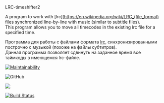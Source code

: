 LRC-timeshifter2

A program to work with [lrc](https://en.wikipedia.org/wiki/LRC_(file_format) files synchronized line-by-line with music (similar to subtitle files).  
This program allows you to move all timecodes in the existing lrc file for a specified time. 

Программа для работы с файлами формата [lrc](https://ru.wikipedia.org/wiki/LRC_(формат_файла)), синхронизированными построчно с музыкой (похоже на файлы субтитров).  
Данная программа позволяет сдвинуть на заданное время все таймкоды в имеющемся lrc-файле.

[![Maintainability](https://api.codeclimate.com/v1/badges/6c293f2c177f5bbf24d8/maintainability)](https://codeclimate.com/github/bo712/LRC-timeshifter2/maintainability)

![GitHub](https://img.shields.io/github/license/mashape/apistatus.svg?style=popout)

[![](https://jitpack.io/v/bo712/LRC-timeshifter2.svg)](https://jitpack.io/#bo712/LRC-timeshifter2)

[![Build Status](https://travis-ci.org/bo712/LRC-timeshifter2.svg?branch=master)](https://travis-ci.org/bo712/LRC-timeshifter2)
